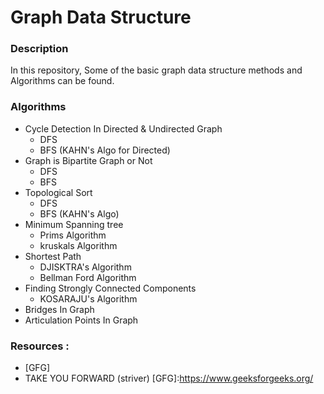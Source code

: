 
# Graph Data Structure

### Description 

In this repository, Some of the basic graph data structure methods and Algorithms can be found.

### Algorithms
- Cycle Detection In Directed & Undirected Graph
    * DFS
    * BFS (KAHN's Algo for Directed)
- Graph is Bipartite Graph or Not 
    * DFS
    * BFS
- Topological Sort
    * DFS
    * BFS (KAHN's Algo)
- Minimum Spanning tree
    * Prims Algorithm
    * kruskals Algorithm
- Shortest Path 
    * DJISKTRA's Algorithm
    * Bellman Ford Algorithm 
- Finding Strongly Connected Components
    * KOSARAJU's Algorithm
- Bridges In Graph
- Articulation Points In Graph

### Resources :
* [GFG]
* TAKE YOU FORWARD (striver)
[GFG]:<https://www.geeksforgeeks.org/>
